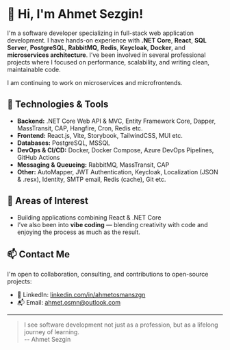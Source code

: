 # 👋 Hi, I'm Ahmet Sezgin!

I'm a software developer specializing in full-stack web application development. I have hands-on experience with **.NET Core**, **React**, **SQL Server**, **PostgreSQL**, **RabbitMQ**, **Redis**, **Keycloak**, **Docker**, and **microservices architecture**. I’ve been involved in several professional projects where I focused on performance, scalability, and writing clean, maintainable code.

I am continuing to work on microservices and microfrontends.


## 🚀 Technologies & Tools

- **Backend:** .NET Core Web API & MVC, Entity Framework Core, Dapper, MassTransit, CAP, Hangfire, Cron, Redis etc.
- **Frontend:** React.js, Vite, Storybook, TailwindCSS, MUI etc.
- **Databases:** PostgreSQL, MSSQL
- **DevOps & CI/CD:** Docker, Docker Compose, Azure DevOps Pipelines, GitHub Actions
- **Messaging & Queueing:** RabbitMQ, MassTransit, CAP
- **Other:** AutoMapper, JWT Authentication, Keycloak, Localization (JSON & .resx), Identity, SMTP email, Redis (cache), Git etc.

## 🧠 Areas of Interest

- Building applications combining React & .NET Core
- I’ve also been into **vibe coding** — blending creativity with code and enjoying the process as much as the result.


## 📫 Contact Me

I'm open to collaboration, consulting, and contributions to open-source projects:

- 💼 LinkedIn: [linkedin.com/in/ahmetosmanszgn](https://www.linkedin.com/in/ahmetosmanszgn/)
- 📬 Email: ahmet.osmn@outlook.com

---

> I see software development not just as a profession, but as a lifelong journey of learning.  
> -- Ahmet Sezgin
